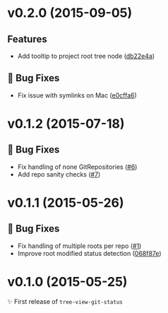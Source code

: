 # v0.2.0 (2015-09-05)

## Features
- Add tooltip to project root tree node ([db22e4a](https://github.com/subesokun/atom-tree-view-git-status/commit/db22e4a3db20a2908758a5d2e46a2d7cc4b8538a))

## :bug: Bug Fixes
- Fix issue with symlinks on Mac ([e0cffa6](https://github.com/subesokun/atom-tree-view-git-status/commit/e0cffa6527d1409547bbffd75d84949b393a67b6))

# v0.1.2 (2015-07-18)

## :bug: Bug Fixes
- Fix handling of none GitRepositories ([#6](https://github.com/subesokun/atom-tree-view-git-status/issues/6))
- Add repo sanity checks ([#7](https://github.com/subesokun/atom-tree-view-git-status/issues/7))


# v0.1.1 (2015-05-26)

## :bug: Bug Fixes
- Fix handling of multiple roots per repo ([#1](https://github.com/subesokun/atom-tree-view-git-status/issues/1))
- Improve root modified status detection ([068f87e](https://github.com/subesokun/atom-tree-view-git-status/commit/068f87e239d80b5aa6c71ccbaca8d25ff0f0af7b))


# v0.1.0 (2015-05-25)
:sparkles: First release of `tree-view-git-status`
